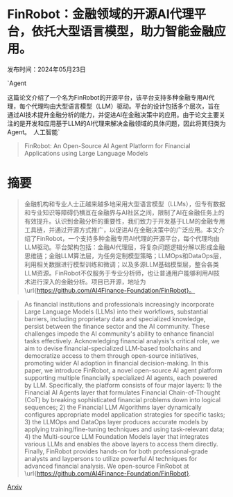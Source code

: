 # FinRobot：金融领域的开源AI代理平台，依托大型语言模型，助力智能金融应用。

发布时间：2024年05月23日

`Agent

这篇论文介绍了一个名为FinRobot的开源平台，该平台支持多种金融专用AI代理，每个代理均由大型语言模型（LLM）驱动。平台的设计包括多个层次，旨在通过AI技术提升金融分析的能力，并促进AI在金融决策中的应用。由于论文主要关注的是开发和应用基于LLM的AI代理来解决金融领域的具体问题，因此将其归类为Agent。` `人工智能`

> FinRobot: An Open-Source AI Agent Platform for Financial Applications using Large Language Models

# 摘要

> 金融机构和专业人士正越来越多地采用大型语言模型（LLMs），但专有数据和专业知识等障碍仍横亘在金融界与AI社区之间，限制了AI在金融任务上的有效提升。认识到金融分析的重要性，我们致力于开发基于LLM的金融专用工具链，并通过开源方式推广，以促进AI在金融决策中的广泛应用。本文介绍了FinRobot，一个支持多种金融专用AI代理的开源平台，每个代理均由LLM驱动。平台架构包括：金融AI代理层，将复杂问题逻辑分解以形成金融思维链；金融LLM算法层，为任务定制模型策略；LLMOps和DataOps层，利用相关数据进行模型训练和微调；以及多源LLM基础模型层，整合各类LLM资源。FinRobot不仅服务于专业分析师，也让普通用户能够利用AI技术进行深入的金融分析。项目已开源，地址为\url{https://github.com/AI4Finance-Foundation/FinRobot}。

> As financial institutions and professionals increasingly incorporate Large Language Models (LLMs) into their workflows, substantial barriers, including proprietary data and specialized knowledge, persist between the finance sector and the AI community. These challenges impede the AI community's ability to enhance financial tasks effectively. Acknowledging financial analysis's critical role, we aim to devise financial-specialized LLM-based toolchains and democratize access to them through open-source initiatives, promoting wider AI adoption in financial decision-making.
  In this paper, we introduce FinRobot, a novel open-source AI agent platform supporting multiple financially specialized AI agents, each powered by LLM. Specifically, the platform consists of four major layers: 1) the Financial AI Agents layer that formulates Financial Chain-of-Thought (CoT) by breaking sophisticated financial problems down into logical sequences; 2) the Financial LLM Algorithms layer dynamically configures appropriate model application strategies for specific tasks; 3) the LLMOps and DataOps layer produces accurate models by applying training/fine-tuning techniques and using task-relevant data; 4) the Multi-source LLM Foundation Models layer that integrates various LLMs and enables the above layers to access them directly. Finally, FinRobot provides hands-on for both professional-grade analysts and laypersons to utilize powerful AI techniques for advanced financial analysis. We open-source FinRobot at \url{https://github.com/AI4Finance-Foundation/FinRobot}.

[Arxiv](https://arxiv.org/abs/2405.14767)
